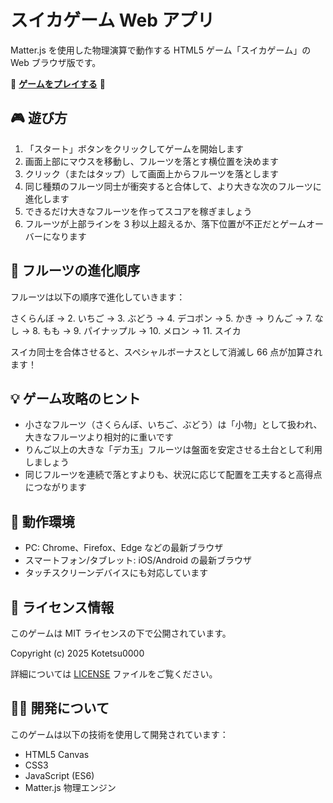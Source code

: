# スイカゲーム Web アプリ

Matter.js を使用した物理演算で動作する HTML5 ゲーム「スイカゲーム」の Web ブラウザ版です。

🍉 **[ゲームをプレイする](https://kotetsu0000.github.io/watermelon/)** 🍉

## 🎮 遊び方

1. 「スタート」ボタンをクリックしてゲームを開始します
2. 画面上部にマウスを移動し、フルーツを落とす横位置を決めます
3. クリック（またはタップ）して画面上からフルーツを落とします
4. 同じ種類のフルーツ同士が衝突すると合体して、より大きな次のフルーツに進化します
5. できるだけ大きなフルーツを作ってスコアを稼ぎましょう
6. フルーツが上部ラインを 3 秒以上超えるか、落下位置が不正だとゲームオーバーになります

## 🍎 フルーツの進化順序

フルーツは以下の順序で進化していきます：

さくらんぼ → 2. いちご → 3. ぶどう → 4. デコポン → 5. かき → りんご → 7. なし → 8. もも → 9. パイナップル → 10. メロン → 11. スイカ

スイカ同士を合体させると、スペシャルボーナスとして消滅し 66 点が加算されます！

## 💡 ゲーム攻略のヒント

-   小さなフルーツ（さくらんぼ、いちご、ぶどう）は「小物」として扱われ、大きなフルーツより相対的に重いです
-   りんご以上の大きな「デカ玉」フルーツは盤面を安定させる土台として利用しましょう
-   同じフルーツを連続で落とすよりも、状況に応じて配置を工夫すると高得点につながります

## 🔧 動作環境

-   PC: Chrome、Firefox、Edge などの最新ブラウザ
-   スマートフォン/タブレット: iOS/Android の最新ブラウザ
-   タッチスクリーンデバイスにも対応しています

## 📝 ライセンス情報

このゲームは MIT ライセンスの下で公開されています。

Copyright (c) 2025 Kotetsu0000

詳細については [LICENSE](LICENSE) ファイルをご覧ください。

## 👨‍💻 開発について

このゲームは以下の技術を使用して開発されています：

-   HTML5 Canvas
-   CSS3
-   JavaScript (ES6)
-   Matter.js 物理エンジン
